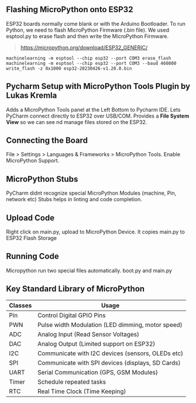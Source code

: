 ## Flashing MicroPython onto ESP32
ESP32 boards normally come blank or with the Arduino Bootloader. To run Python, we need to flash MicroPython Firmware (.bin file). We used esptool.py to erase flash and then write the MicroPython Firmware.
> https://micropython.org/download/ESP32_GENERIC/
```shell
machinelearning -m esptool --chip esp32 --port COM3 erase_flash
machinelearning -m esptool --chip esp32 --port COM3 --baud 460800 write_flash -z 0x1000 esp32-20230426-v1.20.0.bin
```
## Pycharm Setup with MicroPython Tools Plugin by Lukas Kremla
Adds a MicroPython Tools panel at the Left Bottom to Pycharm IDE. Lets PyCharm connect directly to ESP32 over USB/COM. Provides a **File System View** so we can see nd manage files stored on the ESP32.

## Connecting the Board
File > Settings > Languages & Frameworks > MicroPython Tools. Enable MicroPython Support.

## MicroPython Stubs
PyCharm didnt recognize special MicroPython Modules (machine, Pin, network etc) Stubs helps in linting and code completion.

## Upload Code
Right click on main.py, upload to MicroPython Device. It copies main.py to ESP32 Flash Storage

## Running Code
Micropython run two special files automatically. boot.py and main.py

## Key Standard Library of MicroPython
| Classes | Usage |
| --- | --- |
| Pin | Control Digital GPIO Pins |
| PWN | Pulse width Modulation (LED dimming, motor speed) |
| ADC | Analog Input (Read Sensor Voltages) |
| DAC | Analog Output (Limited support on ESP32) |
| I2C | Communicate with I2C devices (sensors, OLEDs etc) |
| SPI | Communicate with SPI devices (displays, SD Cards) |
| UART | Serial Communication (GPS, GSM Modules) |
| Timer | Schedule repeated tasks |
| RTC | Real Time Clock (Time Keeping) |



